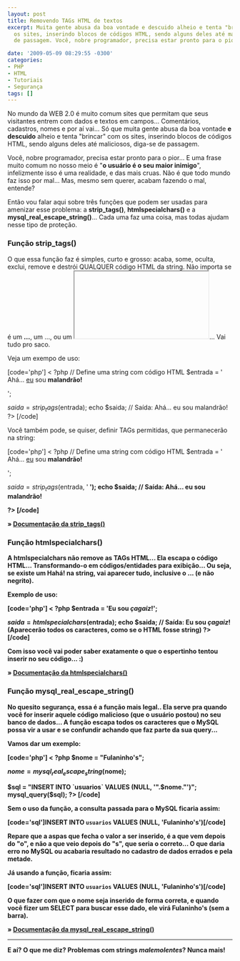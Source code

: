 ```yaml
---
layout: post
title: Removendo TAGs HTML de textos
excerpt: Muita gente abusa da boa vontade e descuido alheio e tenta "brincar" com
  os sites, inserindo blocos de códigos HTML, sendo alguns deles até maliciosos, diga-se
  de passagem. Você, nobre programador, precisa estar pronto para o pior.

date: '2009-05-09 08:29:55 -0300'
categories:
- PHP
- HTML
- Tutoriais
- Segurança
tags: []
---
```

No mundo da WEB 2.0 é muito comum sites que permitam que seus visitantes entrem com dados e textos em campos... Comentários, cadastros, nomes e por aí vai... Só que muita gente abusa da boa vontade <strong>e descuido</strong> alheio e tenta "brincar" com os sites, inserindo blocos de códigos HTML, sendo alguns deles até maliciosos, diga-se de passagem.

Você, nobre programador, precisa estar pronto para o pior... E uma frase muito comum no nosso meio é "<strong>o usuário é o seu maior inimigo</strong>", infelizmente isso é uma realidade, e das mais cruas. Não é que todo mundo faz isso por mal... Mas, mesmo sem querer, acabam fazendo o mal, entende?

Então vou falar aqui sobre três funções que podem ser usadas para amenizar esse problema: a <strong>strip_tags()</strong>, <strong>htmlspecialchars()</strong> e a <strong>mysql_real_escape_string()</strong>... Cada uma faz uma coisa, mas todas ajudam nesse tipo de proteção.

<h3>Função strip_tags()</h3>
O que essa função faz é simples, curto e grosso: acaba, some, oculta, exclui, remove e destrói QUALQUER código HTML da string. Não importa se é um <span style="color: #888888;"><strong><b></strong><span style="color: #000000;">...</span><strong></b></strong></span>, um <span style="color: #888888;"><strong><a></strong></span>...<span style="color: #888888;"><strong></a></strong></span>, ou um <span style="color: #888888;"><strong><iframe></iframe></strong></span>... Vai tudo pro saco.

Veja um exempo de uso:


[code='php']
< ?php
// Define uma string com código HTML
$entrada = '
Ahá... <a href="mailto: fulaninho@uol.com.br">eu</a> sou <strong>malandrão!</strong>

';

$saida = strip_tags($entrada);
echo $saida;
// Saída: Ahá... eu sou malandrão!
?>
[/code]

Você também pode, se quiser, definir TAGs permitidas, que permanecerão na string:


[code='php']
< ?php
// Define uma string com código HTML
$entrada = '
Ahá... <a href="mailto: fulaninho@uol.com.br">eu</a> sou <strong>malandrão!</strong>

';

$saida = strip_tags($entrada, '<strong>
');
echo $saida;
// Saída:
Ahá... eu sou <strong>malandrão!</strong>

?>
[/code]

» <a href="http://www.php.net/manual/pt_BR/function.strip-tags.php" target="_blank">Documentação da strip_tags()</a>

<h3>Função htmlspecialchars()</h3>
A htmlspecialchars não remove as TAGs HTML... Ela escapa o código HTML... Transformando-o em códigos/entidades para exibição... Ou seja, se existe um <span style="color: #888888;"><strong><b></strong></span>Hahá!<span style="color: #888888;"><strong></b></strong></span> na string, vai aparecer tudo, inclusive o <span style="color: #888888;"><strong><b></strong><span style="color: #000000;">...</span><strong></b></strong></span> (e não negrito).

Exemplo de uso:


[code='php']
< ?php
$entrada = 'Eu sou <i>çagaiz</i>!';

$saida = htmlspecialchars($entrada);
echo $saida;
// Saída: Eu sou <i>çagaiz</i>! (Aparecerão todos os caracteres, como se o HTML fosse string)
?>
[/code]

Com isso você vai poder saber exatamente o que o espertinho tentou inserir no seu código... :)

» <a href="http://www.php.net/manual/pt_BR/function.htmlspecialchars.php" target="_blank">Documentação da htmlspecialchars()</a>

<h3>Função mysql_real_escape_string()</h3>
No quesito segurança, essa é a função mais legal.. Ela serve pra quando você for inserir aquele código malicioso (que o usuário postou) no seu banco de dados... A função escapa todos os caracteres que o MySQL possa vir a usar e se confundir achando que faz parte da sua query...

Vamos dar um exemplo:


[code='php']
< ?php
$nome = "Fulaninho's";

$nome = mysql_real_escape_string($nome);

$sql = "INSERT INTO `usuarios` VALUES (NULL, '".$nome."')";
mysql_query($sql);
?>
[/code]

Sem o uso da função, a consulta passada para o MySQL ficaria assim:


[code='sql']INSERT INTO `usuarios` VALUES (NULL, 'Fulaninho's')[/code]

Repare que a aspas que fecha o valor a ser inserido, é a que vem depois do "o", e não a que veio depois do "s", que seria o correto... O que daria erro no MySQL ou acabaria resultado no cadastro de dados errados e pela metade.

Já usando a função, ficaria assim:


[code='sql']INSERT INTO `usuarios` VALUES (NULL, 'Fulaninho\'s')[/code]

O que fazer com que o nome seja inserido de forma correta, e quando você fizer um <strong>SELECT</strong> para buscar esse dado, ele virá <strong>Fulaninho's</strong> (sem a barra).

» <a href="http://www.php.net/manual/pt_BR/function.mysql-real-escape-string.php" target="_blank">Documentação da mysql_real_escape_string()</a>

---

E aí? O que me diz? Problemas com strings <em><strong>malemolentes</strong></em>? Nunca mais!

